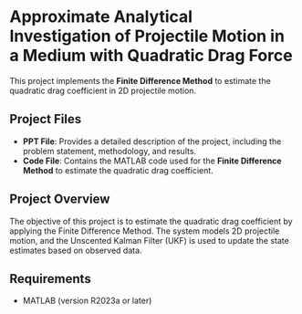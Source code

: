 # Approximate Analytical Investigation of Projectile Motion in a Medium with Quadratic Drag Force

This project implements the **Finite Difference Method** to estimate the quadratic drag coefficient in 2D projectile motion.

## Project Files
- **PPT File**: Provides a detailed description of the project, including the problem statement, methodology, and results.
- **Code File**: Contains the MATLAB code used for the **Finite Difference Method** to estimate the quadratic drag coefficient.

## Project Overview
The objective of this project is to estimate the quadratic drag coefficient by applying the Finite Difference Method. The system models 2D projectile motion, and the Unscented Kalman Filter (UKF) is used to update the state estimates based on observed data.

## Requirements
- MATLAB (version R2023a or later)
